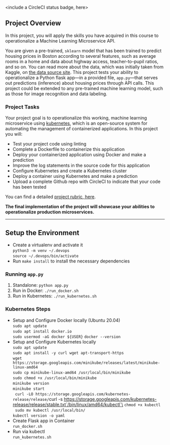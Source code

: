 <include a CircleCI status badge, here>

## Project Overview

In this project, you will apply the skills you have acquired in this course to operationalize a Machine Learning Microservice API. 

You are given a pre-trained, `sklearn` model that has been trained to predict housing prices in Boston according to several features, such as average rooms in a home and data about highway access, teacher-to-pupil ratios, and so on. You can read more about the data, which was initially taken from Kaggle, on [the data source site](https://www.kaggle.com/c/boston-housing). This project tests your ability to operationalize a Python flask app—in a provided file, `app.py`—that serves out predictions (inference) about housing prices through API calls. This project could be extended to any pre-trained machine learning model, such as those for image recognition and data labeling.

### Project Tasks

Your project goal is to operationalize this working, machine learning microservice using [kubernetes](https://kubernetes.io/), which is an open-source system for automating the management of containerized applications. In this project you will:
* Test your project code using linting
* Complete a Dockerfile to containerize this application
* Deploy your containerized application using Docker and make a prediction
* Improve the log statements in the source code for this application
* Configure Kubernetes and create a Kubernetes cluster
* Deploy a container using Kubernetes and make a prediction
* Upload a complete Github repo with CircleCI to indicate that your code has been tested

You can find a detailed [project rubric, here](https://review.udacity.com/#!/rubrics/2576/view).

**The final implementation of the project will showcase your abilities to operationalize production microservices.**

---

## Setup the Environment

* Create a virtualenv and activate it \
`python3 -m venv ~/.devops` \
`source ~/.devops/bin/activate`
* Run `make install` to install the necessary dependencies

### Running `app.py`

1. Standalone:  `python app.py`
2. Run in Docker:  `./run_docker.sh`
3. Run in Kubernetes:  `./run_kubernetes.sh`

### Kubernetes Steps

* Setup and Configure Docker locally (Ubuntu 20.04)\
 `sudo apt update`\
 `sudo apt install docker.io`\
 `sudo usermod -aG docker ${USER}`
 `docker --version`
* Setup and Configure Kubernetes locally \
`sudo apt update`\
`sudo apt install -y curl wget apt-transport-https`\
`wget https://storage.googleapis.com/minikube/releases/latest/minikube-linux-amd64`\
`sudo cp minikube-linux-amd64 /usr/local/bin/minikube`\
`sudo chmod +x /usr/local/bin/minikube`\
`minikube version`\
`minikube start`\
` curl -LO https://storage.googleapis.com/kubernetes-release/release/`curl -s https://storage.googleapis.com/kubernetes-release/release/stable.txt`/bin/linux/amd64/kubectl`\
`chmod +x kubectl`\
` sudo mv kubectl /usr/local/bin/`\
`kubectl version -o yaml`
* Create Flask app in Container \
`run_docker.sh`
* Run via kubectl \
`run_kubernetes.sh`

